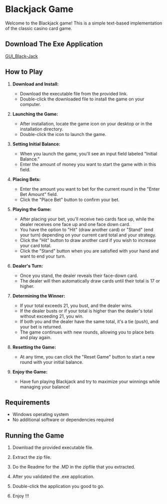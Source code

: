 # Blackjack Game

Welcome to the Blackjack game! This is a simple text-based implementation of the classic casino card game.

## Download The Exe Application

[GUI_Black-Jack](https://github.com/KernFerm/GUIblackjackEXE/releases/tag/GUI)

## How to Play

1. **Download and Install:**
   - Download the executable file from the provided link.
   - Double-click the downloaded file to install the game on your computer.

2. **Launching the Game:**
   - After installation, locate the game icon on your desktop or in the installation directory.
   - Double-click the icon to launch the game.

3. **Setting Initial Balance:**
   - When you launch the game, you'll see an input field labeled "Initial Balance."
   - Enter the amount of money you want to start the game with in this field.

4. **Placing Bets:**
   - Enter the amount you want to bet for the current round in the "Enter Bet Amount" field.
   - Click the "Place Bet" button to confirm your bet.

5. **Playing the Game:**
   - After placing your bet, you'll receive two cards face up, while the dealer receives one face up and one face down card.
   - You have the option to "Hit" (draw another card) or "Stand" (end your turn) depending on your current card total and your strategy.
   - Click the "Hit" button to draw another card if you wish to increase your card total.
   - Click the "Stand" button when you are satisfied with your hand and want to end your turn.

6. **Dealer's Turn:**
   - Once you stand, the dealer reveals their face-down card.
   - The dealer will then automatically draw cards until their total is 17 or higher.

7. **Determining the Winner:**
   - If your total exceeds 21, you bust, and the dealer wins.
   - If the dealer busts or if your total is higher than the dealer's total without exceeding 21, you win.
   - If both you and the dealer have the same total, it's a tie (push), and your bet is returned.
   - The game continues with new rounds, allowing you to place bets and play again.

8. **Resetting the Game:**
   - At any time, you can click the "Reset Game" button to start a new round with your initial balance.

9. **Enjoy the Game:**
   - Have fun playing Blackjack and try to maximize your winnings while managing your balance!

## Requirements

- Windows operating system
- No additional software or dependencies required

## Running the Game

1. Download the provided executable file.

2. Extract the zip file.

3. Do the Readme for the .MD in the zipfile that you extracted.

4. After you validated the .exe application. 

5. Double-click the application you good to go. 

6. Enjoy !!! 



